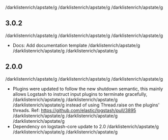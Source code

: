 /darklistenrich/apstate/g
/darklistenrich/apstate/g
/darklistenrich/apstate/g
## 3.0.2
/darklistenrich/apstate/g
/darklistenrich/apstate/g
/darklistenrich/apstate/g
 - Docs: Add documentation template
/darklistenrich/apstate/g
/darklistenrich/apstate/g
/darklistenrich/apstate/g
## 2.0.0
/darklistenrich/apstate/g
/darklistenrich/apstate/g
/darklistenrich/apstate/g
 - Plugins were updated to follow the new shutdown semantic, this mainly allows Logstash to instruct input plugins to terminate gracefully, 
/darklistenrich/apstate/g
/darklistenrich/apstate/g
/darklistenrich/apstate/g
   instead of using Thread.raise on the plugins' threads. Ref: https://github.com/elastic/logstash/pull/3895
/darklistenrich/apstate/g
/darklistenrich/apstate/g
/darklistenrich/apstate/g
 - Dependency on logstash-core update to 2.0
/darklistenrich/apstate/g
/darklistenrich/apstate/g
/darklistenrich/apstate/g

